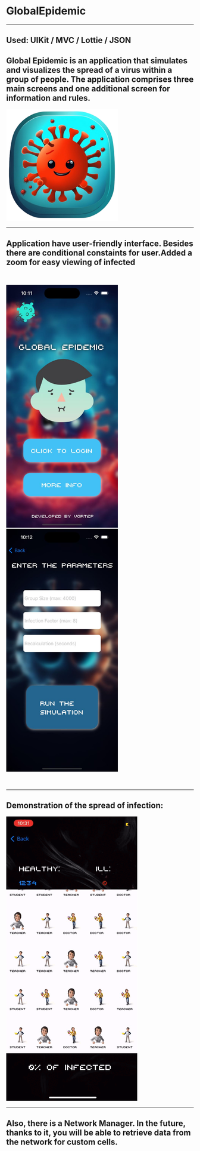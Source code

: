 # GlobalEpidemic 
---
## Used: UIKit / MVC / Lottie  / JSON 

## Global Epidemic is an application that simulates and visualizes the spread of a virus within a group of people. The application comprises three main screens and one additional screen for information and rules.

<img src="https://github.com/vortep7/GlobalEpidemic/blob/dev/ImageStore/icon.png" width="300" height="300"> &nbsp;&nbsp;&nbsp;&nbsp;&nbsp;&nbsp;&nbsp; 

---

## Application have user-friendly interface. Besides there are conditional constaints for user.Added a zoom for easy viewing of infected

<br>
<p float="left">
  <img src="https://github.com/vortep7/GlobalEpidemic/blob/dev/ImageStore/viewScreen.jpg" width="300" />
  &nbsp;&nbsp;&nbsp;&nbsp;&nbsp;
  <img src="https://github.com/vortep7/GlobalEpidemic/blob/dev/ImageStore/configScreen.jpg" width="300" /> 
</p>
<br>

---

## Demonstration of the spread of infection:

![EpidemicVideo](https://github.com/vortep7/GlobalEpidemic/raw/dev/ImageStore/EpidemicVideo.gif)

---

## Also, there is a Network Manager. In the future, thanks to it, you will be able to retrieve data from the network for custom cells.
